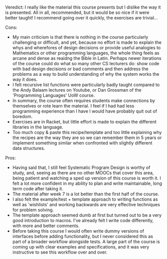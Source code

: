 Veredict: I really like the material this course presents but I dislike the way it is presented. All in all, recommended, but it would be so nice if it were better taught! I recommend going over it quickly, the exercises are trivial...

Cons: 
* My main criticism is that there is nothing in the course particularly challenging or difficult, and yet, because no effort is made to explain the whys and wherefores of design decisions or provide useful analogies to Mathematics or other programming languages, the whole thing feels as arcane and dense as reaidng the Bible in Latin. Perhaps newer iterations of the course could do what so many other CS lecturers do: show code with bad design decisions or bad comments and then address the problems as a way to build understanding of why the system works the way it does. 
* I felt recursive list functions were particularly badly taught compared to the Andy Balaam lectures on Youtube, or Dan Grossman of the 'Programming Languages' UoW course. 
* In summary, the course often requires students make connections by themselves or rote learn the material. I feel if I had had less programming experience than I have I would have probably quit out of boredom.
* Exercises are in Racket, but little effort is made to explain the different libraries in the language. 
* Too much copy & paste this recipe/template and too little explaining why the recipes are the way they are so we can remember them in 5 years or implement something similar when confronted with slightly different data structures.

Pros:
* Having said that, I still feel Systematic Program Design is worthy of study, and, seeing as there are no other MOOCs that cover this area, being patient and watching a sped up version of this course is worth it. I felt a lot more confident in my ability to plan and write maintainable, long term code after taking it.
* The material after week 7 is a lot better than the first half of the course.
* I also felt the example/test + template approach to writing functions as well as 'wishlists' and working backwards are very effective techniques for problem solving.
* The template approach seemed dumb at first but turned out to be a very good introduction to macros. I've already felt I write code differently, with more and better comments. 
* Before taking this course I would often write dummy versions of interfaces before adding functionality, but I never considered this as part of a broader workflow alongside tests. A large part of the course is coming up with clear examples and specifications, and it was very instructive to see this workflow over and over.